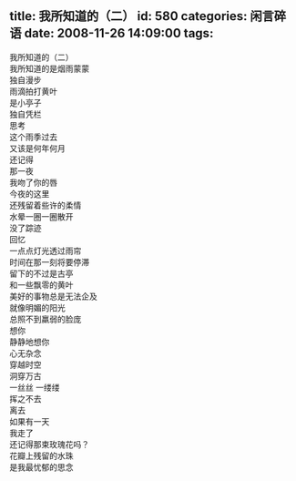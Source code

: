 title: 我所知道的（二）
id: 580
categories: 闲言碎语
date: 2008-11-26 14:09:00
tags:
---

我所知道的（二）
</br>我所知道的是烟雨蒙蒙
</br>独自漫步
</br>雨滴拍打黄叶
</br>是小亭子
</br>独自凭栏
</br>思考
</br>这个雨季过去
</br>又该是何年何月
</br>还记得
</br>那一夜
</br>我吻了你的唇
</br>今夜的这里
</br>还残留着些许的柔情
</br>水晕一圈一圈散开
</br>没了踪迹
</br>回忆
</br>一点点灯光透过雨帘
</br>时间在那一刻将要停滞
</br>留下的不过是古亭
</br>和一些飘零的黄叶
</br>美好的事物总是无法企及
</br>就像明媚的阳光
</br>总照不到羸弱的脸庞
</br>想你
</br>静静地想你
</br>心无杂念
</br>穿越时空
</br>洞穿万古
</br>一丝丝 一缕缕
</br>挥之不去
</br>离去
</br>如果有一天
</br>我走了
</br>还记得那束玫瑰花吗？
</br>花瓣上残留的水珠
</br>是我最忧郁的思念
